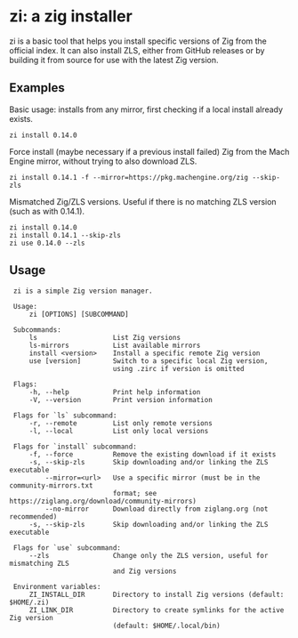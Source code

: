 # zi: a zig installer

zi is a basic tool that helps you install specific versions of Zig from the official index.
It can also install ZLS, either from GitHub releases or by building it from source for use with the latest Zig version.

## Examples
Basic usage: installs from any mirror, first checking if a local install already exists.
```
zi install 0.14.0
```

Force install (maybe necessary if a previous install failed) Zig from the Mach Engine mirror, without trying to also download ZLS.
```
zi install 0.14.1 -f --mirror=https://pkg.machengine.org/zig --skip-zls
```

Mismatched Zig/ZLS versions. Useful if there is no matching ZLS version (such as with 0.14.1).
```
zi install 0.14.0
zi install 0.14.1 --skip-zls
zi use 0.14.0 --zls
```

## Usage

```
 zi is a simple Zig version manager.
 
 Usage:
     zi [OPTIONS] [SUBCOMMAND]
 
 Subcommands:
     ls                   List Zig versions
     ls-mirrors           List available mirrors
     install <version>    Install a specific remote Zig version
     use [version]        Switch to a specific local Zig version,
                          using .zirc if version is omitted
 
 Flags:
     -h, --help           Print help information
     -V, --version        Print version information
 
 Flags for `ls` subcommand:
     -r, --remote         List only remote versions
     -l, --local          List only local versions
 
 Flags for `install` subcommand:
     -f, --force          Remove the existing download if it exists
     -s, --skip-zls       Skip downloading and/or linking the ZLS executable
         --mirror=<url>   Use a specific mirror (must be in the community-mirrors.txt
                          format; see https://ziglang.org/download/community-mirrors)
         --no-mirror      Download directly from ziglang.org (not recommended)
     -s, --skip-zls       Skip downloading and/or linking the ZLS executable
 
 Flags for `use` subcommand:
     --zls                Change only the ZLS version, useful for mismatching ZLS
                          and Zig versions
 
 Environment variables:
     ZI_INSTALL_DIR       Directory to install Zig versions (default: $HOME/.zi)
     ZI_LINK_DIR          Directory to create symlinks for the active Zig version
                          (default: $HOME/.local/bin)
 
```
